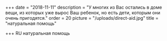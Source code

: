 +++
date = "2018-11-11"
description = "У многих из Вас остались в доме вещи, из которых уже вырос Ваш ребенок, но есть дети, которым они очень пригодятся."
order = 20
picture = "/uploads/direct-aid.jpg"
title = "натуральная помощь"

+++
RU
натуральная помощь